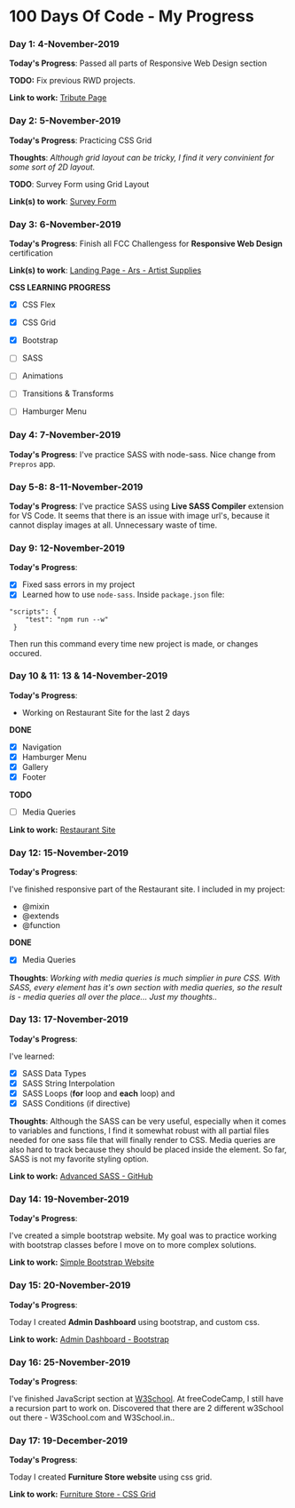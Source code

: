 # 100 Days Of Code - My Progress

### Day 1: 4-November-2019


**Today's Progress**: Passed all parts of Responsive Web Design section

**TODO:** Fix previous RWD projects.

**Link to work:** [Tribute Page](https://codepen.io/simin_ana/pen/MRwyVV)



### Day 2:  5-November-2019


**Today's Progress**: Practicing CSS Grid

**Thoughts**: *Although grid layout can be tricky, I find it very convinient for some sort of 2D layout.*

**TODO**: Survey Form using Grid Layout

**Link(s) to work**: [Survey Form](https://codepen.io/simin_ana/pen/OGyQVY)



### Day 3: 6-November-2019

**Today's Progress**: Finish all FCC Challengess for **Responsive Web Design** certification

**Link(s) to work**: [Landing Page - Ars - Artist Supplies](https://codepen.io/simin_ana/pen/JjjLXqj)

**CSS LEARNING PROGRESS** 
- [x] CSS Flex 
- [x] CSS Grid
- [x] Bootstrap
- [ ] SASS
- [ ] Animations
- [ ] Transitions & Transforms
- [ ] Hamburger Menu


### Day 4: 7-November-2019

**Today's Progress**: I've practice SASS with node-sass. Nice change from `Prepros` app.


### Day 5-8: 8-11-November-2019

**Today's Progress**: I've practice SASS using **Live SASS Compiler** extension for VS Code. It seems that there is an issue with image url's, because it cannot display images at all. Unnecessary waste of time.


### Day 9: 12-November-2019

**Today's Progress**: 
 - [x] Fixed sass errors in my project
 - [x] Learned how to use `node-sass`. Inside 
`package.json` file:

```
"scripts": {
    "test": "npm run --w"
 }
  ```
  Then run this command every time new project is made, or changes occured.


### Day 10 & 11: 13 & 14-November-2019

**Today's Progress**: 

 - Working on Restaurant Site for the last 2 days
 
 **DONE**
 - [x] Navigation
 - [x] Hamburger Menu
 - [x] Gallery
 - [x] Footer
 
 **TODO**
 - [ ] Media Queries

**Link to work:** [Restaurant Site](https://github.com/mlgjsk/Restaurant-Site)

### Day 12: 15-November-2019

**Today's Progress**:

I've finished responsive part of the Restaurant site. I included in my project:

- @mixin
- @extends
- @function

 **DONE**
 - [x] Media Queries

**Thoughts**: *Working with media queries is much simplier in pure CSS. With SASS, every element has it's own section with media queries, so the result is - media queries all over the place... Just my thoughts..*


### Day 13: 17-November-2019

**Today's Progress**: 

I've learned:

- [x] SASS Data Types
- [x] SASS String Interpolation
- [x] SASS Loops (**for** loop and **each** loop) and
- [x] SASS Conditions (if directive)

**Thoughts**: Although the SASS can be very useful, especially when it comes to variables and functions, I find it somewhat robust with all partial files needed for one sass file that will finally render to CSS. Media queries are also hard to track because they should be placed inside the element. So far, SASS is not my favorite styling option.

**Link to work:** [Advanced SASS - GitHub](https://github.com/mlgjsk/Advanced-SASS)

### Day 14: 19-November-2019

**Today's Progress**: 

I've created a simple bootstrap website. My goal was to practice working with bootstrap classes before I move on to more complex solutions.

**Link to work:** [Simple Bootstrap Website](https://github.com/mlgjsk/Bootstrap-Practice)


### Day 15: 20-November-2019

**Today's Progress**: 

Today I created **Admin Dashboard** using bootstrap, and custom css.

**Link to work:** [Admin Dashboard - Bootstrap](https://github.com/mlgjsk/Admin-Dashboard)


### Day 16: 25-November-2019

**Today's Progress**: 

I've finished JavaScript section at [W3School](https://www.w3schools.com/js/default.asp). At freeCodeCamp, I still have a recursion part to work on. Discovered that there are 2 different w3School out there - W3School.com and W3School.in..

### Day 17: 19-December-2019

**Today's Progress**: 

Today I created **Furniture Store website** using css grid.

**Link to work:** [Furniture Store - CSS Grid](https://github.com/mlgjsk/FurnitureStore)
